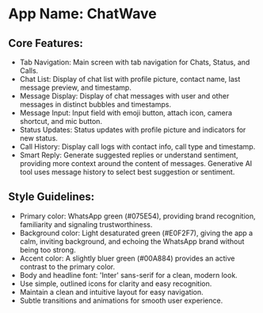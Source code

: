 # **App Name**: ChatWave

## Core Features:

- Tab Navigation: Main screen with tab navigation for Chats, Status, and Calls.
- Chat List: Display of chat list with profile picture, contact name, last message preview, and timestamp.
- Message Display: Display of chat messages with user and other messages in distinct bubbles and timestamps.
- Message Input: Input field with emoji button, attach icon, camera shortcut, and mic button.
- Status Updates: Status updates with profile picture and indicators for new status.
- Call History: Display call logs with contact info, call type and timestamp.
- Smart Reply: Generate suggested replies or understand sentiment, providing more context around the content of messages. Generative AI tool uses message history to select best suggestion or sentiment.

## Style Guidelines:

- Primary color: WhatsApp green (#075E54), providing brand recognition, familiarity and signaling trustworthiness.
- Background color: Light desaturated green (#E0F2F7), giving the app a calm, inviting background, and echoing the WhatsApp brand without being too strong.
- Accent color: A slightly bluer green (#00A884) provides an active contrast to the primary color.
- Body and headline font: 'Inter' sans-serif for a clean, modern look.
- Use simple, outlined icons for clarity and easy recognition.
- Maintain a clean and intuitive layout for easy navigation.
- Subtle transitions and animations for smooth user experience.
